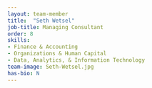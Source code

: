 ```yaml
---
layout: team-member
title:  "Seth Wetsel"
job-title: Managing Consultant
order: 8
skills:
- Finance & Accounting
- Organizations & Human Capital
- Data, Analytics, & Information Technology
team-image: Seth-Wetsel.jpg
has-bio: N
---
```

